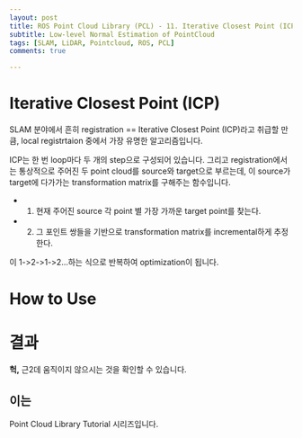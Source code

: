 ```yaml
---
layout: post
title: ROS Point Cloud Library (PCL) - 11. Iterative Closest Point (ICP)
subtitle: Low-level Normal Estimation of PointCloud 
tags: [SLAM, LiDAR, Pointcloud, ROS, PCL]
comments: true

---
```


# Iterative Closest Point (ICP)

SLAM 분야에서 흔히 registration == Iterative Closest Point (ICP)라고 취급할 만큼, local registrtaion 중에서 가장 유명한 알고리즘입니다. 

ICP는 한 번 loop마다 두 개의 step으로 구성되어 있습니다. 그리고 registration에서는 통상적으로 주어진 두 point cloud를 source와 target으로 부르는데, 이 source가 target에 다가가는 transformation matrix를 구해주는 함수입니다.

* 1. 현재 주어진 source 각 point 별 가장 가까운 target point를 찾는다.  
* 2. 그 포인트 쌍들을 기반으로 transformation matrix를 incremental하게 추정한다.

이 1->2->1->2...하는 식으로 반복하여 optimization이 됩니다.


# How to Use

<script src="https://gist.github.com/LimHyungTae/f93910f855b7b9981485fc2c95916279.js"></script>

# 결과


**헉,** 근2데 움직이지 않으시는 것을 확인할 수 있습니다.

이는 
---

Point Cloud Library Tutorial 시리즈입니다.


